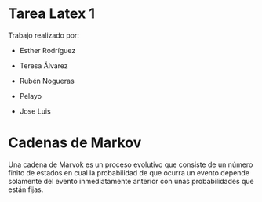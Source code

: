 # Tarea Latex 1

Trabajo realizado por: 

*  Esther Rodríguez 

*  Teresa Álvarez 

*  Rubén Nogueras

*  Pelayo

*  Jose Luis
  
  # Cadenas de Markov
  Una cadena de Marvok es un proceso evolutivo que consiste de un número finito de estados en cual la probabilidad de que ocurra un evento depende solamente del evento inmediatamente anterior con unas probabilidades que están fijas.
  
